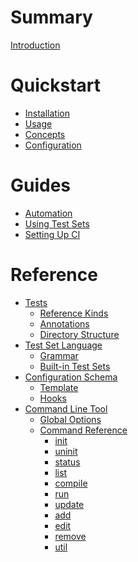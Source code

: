 # Summary
[Introduction](./README.md)

# Quickstart
- [Installation](./quickstart/install.md)
- [Usage](./quickstart/usage.md)
- [Concepts]()
- [Configuration]()

# Guides
- [Automation]()
- [Using Test Sets](./guides/test-sets.md)
- [Setting Up CI]()

# Reference
- [Tests]()
  - [Reference Kinds]()
  - [Annotations]()
  - [Directory Structure]()
- [Test Set Language](./test-sets/README.md)
  - [Grammar](./test-sets/grammar.md)
  - [Built-in Test Sets](./test-sets/built-in.md)
- [Configuration Schema]()
  - [Template]()
  - [Hooks]()
- [Command Line Tool]()
  - [Global Options]()
  - [Command Reference]()
    - [init]()
    - [uninit]()
    - [status]()
    - [list]()
    - [compile]()
    - [run]()
    - [update]()
    - [add]()
    - [edit]()
    - [remove]()
    - [util]()

